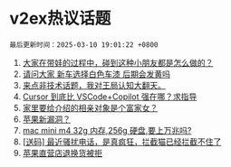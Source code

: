 # v2ex热议话题

`最后更新时间：2025-03-10 19:01:22 +0800`

1. [大家在带娃的过程中，碰到这种小朋友都是怎么做的？](https://www.v2ex.com/t/1117126)
1. [请问大家 新车选择白色车漆 后期会发黄吗](https://www.v2ex.com/t/1117141)
1. [来点非技术话题，我对王局认知大翻天。](https://www.v2ex.com/t/1117212)
1. [Cursor 到底比 VSCode+Copilot 强在哪？求指导](https://www.v2ex.com/t/1117083)
1. [家里要给介绍的相亲对象是个富家女？](https://www.v2ex.com/t/1117164)
1. [苹果新漏洞？](https://www.v2ex.com/t/1117175)
1. [mac mini m4 32g 内存,256g 硬盘,要上万兆吗?](https://www.v2ex.com/t/1117170)
1. [[送码] 最近骚扰电话，是真疯狂，拦截猫已经拦截不住了](https://www.v2ex.com/t/1117262)
1. [苹果直营店退换货被拒](https://www.v2ex.com/t/1117299)

